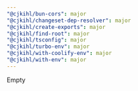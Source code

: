 ```yaml
---
"@cjkihl/bun-cors": major
"@cjkihl/changeset-dep-resolver": major
"@cjkihl/create-exports": major
"@cjkihl/find-root": major
"@cjkihl/tsconfig": major
"@cjkihl/turbo-env": major
"@cjkihl/with-coolify-env": major
"@cjkihl/with-env": major
---
```


Empty

